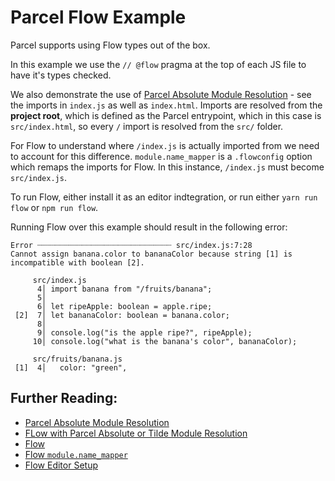 # Parcel Flow Example

Parcel supports using Flow types out of the box.

In this example we use the `// @flow` pragma at the top of each JS file to have it's types checked.

We also demonstrate the use of [Parcel Absolute Module Resolution](https://parceljs.org/module_resolution.html#flow-with-absolute-or-tilde-resolution) - see the imports in `index.js` as well as `index.html`. Imports are resolved from the **project root**, which is defined as the Parcel entrypoint, which in this case is `src/index.html`, so every `/` import is resolved from the `src/` folder.

For Flow to understand where `/index.js` is actually imported from we need to account for this difference. `module.name_mapper` is a `.flowconfig` option which remaps the imports for Flow. In this instance, `/index.js` must become `src/index.js`.

To run Flow, either install it as an editor indtegration, or run either `yarn run flow` or `npm run flow`.

Running Flow over this example should result in the following error:

```shell
Error ┈┈┈┈┈┈┈┈┈┈┈┈┈┈┈┈┈┈┈┈┈┈┈┈┈┈┈┈┈┈ src/index.js:7:28
Cannot assign banana.color to bananaColor because string [1] is incompatible with boolean [2].

     src/index.js
      4│ import banana from "/fruits/banana";
      5│
      6│ let ripeApple: boolean = apple.ripe;
 [2]  7│ let bananaColor: boolean = banana.color;
      8│
      9│ console.log("is the apple ripe?", ripeApple);
     10│ console.log("what is the banana's color", bananaColor);

     src/fruits/banana.js
 [1]  4│   color: "green",
```

## Further Reading:

- [Parcel Absolute Module Resolution](https://parceljs.org/module_resolution.html)
- [FLow with Parcel Absolute or Tilde Module Resolution](https://parceljs.org/module_resolution.html#flow-with-absolute-or-tilde-resolution)
- [Flow](https://flow.org/)
- [Flow `module.name_mapper`](https://flow.org/en/docs/config/options/#toc-module-name-mapper-regex-string)
- [Flow Editor Setup](https://flow.org/en/docs/editors/)
